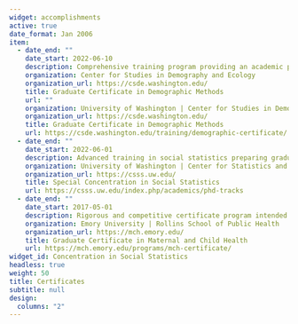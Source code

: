 ```yaml
---
widget: accomplishments
active: true
date_format: Jan 2006
item:
  - date_end: ""
    date_start: 2022-06-10
    description: Comprehensive training program providing an academic pathway to advanced population research at UW. Courses integrate a variety of disciplines and core demography, a professional development seminar series, a weekly research seminar, and opportunities for research collaboration with faculty affiliates.
    organization: Center for Studies in Demography and Ecology
    organization_url: https://csde.washington.edu/
    title: Graduate Certificate in Demographic Methods
    url: ""
    organization: University of Washington | Center for Studies in Demography and Ecology 
    organization_url: https://csde.washington.edu/
    title: Graduate Certificate in Demographic Methods
    url: https://csde.washington.edu/training/demographic-certificate/
  - date_end: ""
    date_start: 2022-06-01
    description: Advanced training in social statistics preparing graduate students for independent research and teaching careers in quantitative social sciences.
    organization: University of Washington | Center for Statistics and the Social Sciences
    organization_url: https://csss.uw.edu/
    title: Special Concentration in Social Statistics
    url: https://csss.uw.edu/index.php/academics/phd-tracks
  - date_end: ""
    date_start: 2017-05-01
    description: Rigorous and competitive certificate program intended for graduate students who are committed to the development and promotion of the Maternal and Child Health (MCH) field.
    organization: Emory University | Rollins School of Public Health
    organization_url: https://mch.emory.edu/
    title: Graduate Certificate in Maternal and Child Health
    url: https://mch.emory.edu/programs/mch-certificate/
widget_id: Concentration in Social Statistics
headless: true
weight: 50
title: Certificates
subtitle: null
design:
  columns: "2"
---
```

